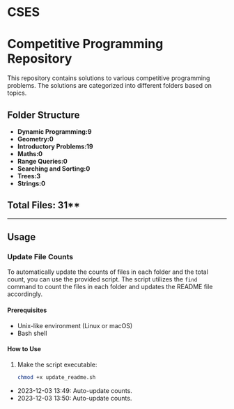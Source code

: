 # CSES
# Competitive Programming Repository

This repository contains solutions to various competitive programming problems. The solutions are categorized into different folders based on topics.

## Folder Structure

- **Dynamic Programming:9** *<number of files>*
- **Geometry:0** *<number of files>*
- **Introductory Problems:19** *<number of files>*
- **Maths:0** *<number of files>*
- **Range Queries:0** *<number of files>*
- **Searching and Sorting:0** *<number of files>*
- **Trees:3** *<number of files>*
- **Strings:0** *<number of files>*

## Total Files: 31*<sum of all files>*

---

## Usage

### Update File Counts

To automatically update the counts of files in each folder and the total count, you can use the provided script. The script utilizes the `find` command to count the files in each folder and updates the README file accordingly.

#### Prerequisites

- Unix-like environment (Linux or macOS)
- Bash shell

#### How to Use

1. Make the script executable:

   ```bash
   chmod +x update_readme.sh
- 2023-12-03 13:49: Auto-update counts.
- 2023-12-03 13:50: Auto-update counts.

